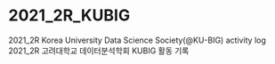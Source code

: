 # 2021_2R_KUBIG
2021_2R Korea University Data Science Society(@KU-BIG) activity log \
2021_2R 고려대학교 데이터분석학회 KUBIG 활동 기록
